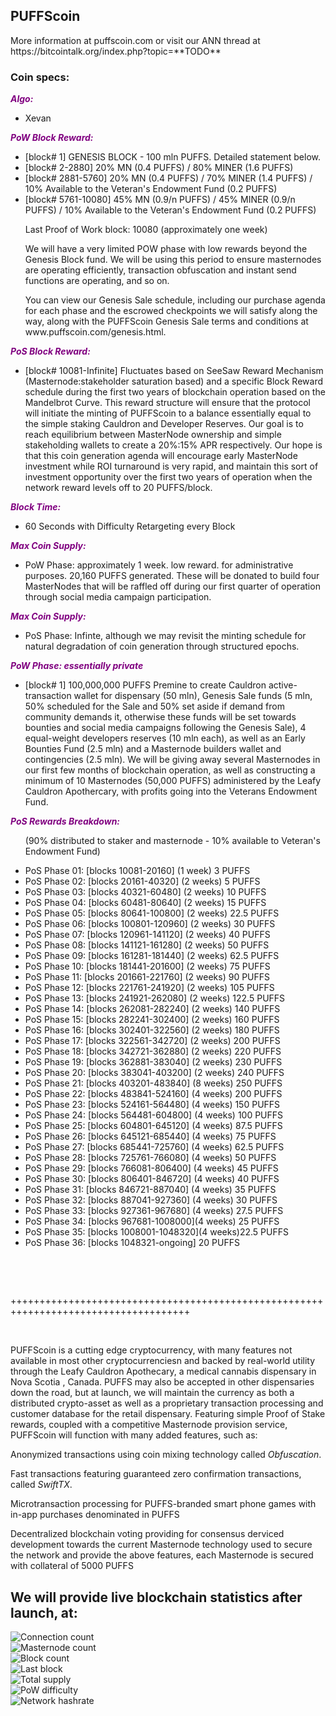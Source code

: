 <h2><strong>PUFFScoin</strong></h2>
<p>More information at puffscoin.com or visit our ANN thread at https://bitcointalk.org/index.php?topic=**TODO**</p>
<h3><strong>Coin specs:</strong></h3>
<p><strong><span style="color: #800080;"><em>Algo:</em></span></strong></p>
<ul>
<li>Xevan</li>
</ul>
<p><strong><span style="color: #800080;"><em>PoW Block Reward:</em></span></strong></p>
<ul>
    <li>[block# 1] GENESIS BLOCK - 100 mln PUFFS. Detailed statement below. </li>
    <li>[block# 2-2880] 20% MN (0.4 PUFFS) / 80% MINER (1.6 PUFFS)</li> 
    <li> [block# 2881-5760] 20% MN (0.4 PUFFS) / 70% MINER (1.4 PUFFS) / 10% Available to the Veteran's Endowment Fund (0.2 PUFFS)</li> 
    <li> [block# 5761-10080] 45% MN (0.9/n PUFFS) / 45% MINER (0.9/n PUFFS) / 10% Available to the Veteran's Endowment Fund (0.2 PUFFS)</li>
    <p> Last Proof of Work block: 10080 (approximately one week)</p>
    <p> We will have a very limited POW phase with low rewards beyond the Genesis Block fund. We will be using this period to ensure masternodes are operating efficiently, transaction obfuscation and instant send functions are operating, and so on.</p>
    <p> You can view our Genesis Sale schedule, including our purchase agenda for each phase and the escrowed checkpoints we will satisfy along the way, along with the PUFFScoin Genesis Sale terms and conditions at www.puffscoin.com/genesis.html.</p>
</ul>
<p><strong><span style="color: #800080;"><em>PoS Block Reward:</em></span></strong></p>
<ul>
<li>[block# 10081-Infinite] Fluctuates based on SeeSaw Reward Mechanism (Masternode:stakeholder saturation based) and a specific Block Reward schedule during the first two years of blockchain operation based on the Mandelbrot Curve. This reward structure will ensure that the protocol will initiate the minting of PUFFScoin to a balance essentially equal to the simple staking Cauldron and Developer Reserves. Our goal is to reach equilibrium between MasterNode ownership and simple stakeholding wallets to create a 20%:15% APR respectively. Our hope is that this coin generation agenda will encourage early MasterNode investment while ROI turnaround is very rapid, and maintain this sort of investment opportunity over the first two years of operation when the network reward levels off to 20 PUFFS/block.</li>
</ul>
<p><strong><span style="color: #800080;"><em>Block Time:</em></span></strong></p>
<ul>
<li>60 Seconds with Difficulty Retargeting every Block</li>
</ul>
<p><strong><span style="color: #800080;"><em>Max Coin Supply:</em></span></strong></p>
<ul>
<li>PoW Phase: approximately 1 week. low reward. for administrative purposes. 20,160 PUFFS generated. These will be donated to build four MasterNodes that will be raffled off during our first quarter of operation through social media campaign participation.</li>
</ul>
<p><strong><span style="color: #800080;"><em>Max Coin Supply:</em></span></strong></p>
<ul>
<li>PoS Phase: Infinte, although we may revisit the minting schedule for natural degradation of coin generation through structured epochs.</li>
</ul>
<p><strong><span style="color: #800080;"><em>PoW Phase: essentially private</em></span></strong></p>
<ul>
<li>[block# 1] 100,000,000 PUFFS Premine to create Cauldron active-transaction wallet for dispensary (50 mln), Genesis Sale funds (5 mln, 50% scheduled for the Sale and 50% set aside if demand from community demands it, otherwise these funds will be set towards bounties and social media campaigns following the Genesis Sale), 4 equal-weight developers reserves (10 mln each), as well as an Early Bounties Fund (2.5 mln) and a Masternode builders wallet and contingencies (2.5 mln). We will be giving away several Masternodes in our first few months of blockchain operation, as well as constructing a minimum of 10 Masternodes (50,000 PUFFS) administered by the Leafy Cauldron Apothercary, with profits going into the Veterans Endowment Fund. </li>
</ul>
<p><strong><span style="color: #800080;"><em>PoS Rewards Breakdown:</em></span></strong></p>
<ul>
    <p> (90% distributed to staker and masternode - 10% available to Veteran's Endowment Fund)</p>
<li>PoS Phase 01: [blocks 10081-20160]   (1 week)  3 PUFFS    </li>
<li>PoS Phase 02: [blocks 20161-40320]   (2 weeks) 5 PUFFS    </li>
<li>PoS Phase 03: [blocks 40321-60480]   (2 weeks) 10 PUFFS   </li>
<li>PoS Phase 04: [blocks 60481-80640]   (2 weeks) 15 PUFFS   </li>
<li>PoS Phase 05: [blocks 80641-100800]  (2 weeks) 22.5 PUFFS </li>
<li>PoS Phase 06: [blocks 100801-120960] (2 weeks) 30 PUFFS   </li>
<li>PoS Phase 07: [blocks 120961-141120] (2 weeks) 40 PUFFS   </li>
<li>PoS Phase 08: [blocks 141121-161280] (2 weeks) 50 PUFFS   </li>
<li>PoS Phase 09: [blocks 161281-181440] (2 weeks) 62.5 PUFFS </li>
<li>PoS Phase 10: [blocks 181441-201600] (2 weeks) 75 PUFFS   </li>    
<li>PoS Phase 11: [blocks 201661-221760] (2 weeks) 90 PUFFS   </li>  
<li>PoS Phase 12: [blocks 221761-241920] (2 weeks) 105 PUFFS  </li>
<li>PoS Phase 13: [blocks 241921-262080] (2 weeks) 122.5 PUFFS</li>
<li>PoS Phase 14: [blocks 262081-282240] (2 weeks) 140 PUFFS  </li>
<li>PoS Phase 15: [blocks 282241-302400] (2 weeks) 160 PUFFS  </li>
<li>PoS Phase 16: [blocks 302401-322560] (2 weeks) 180 PUFFS  </li>
<li>PoS Phase 17: [blocks 322561-342720] (2 weeks) 200 PUFFS  </li>
<li>PoS Phase 18: [blocks 342721-362880] (2 weeks) 220 PUFFS  </li>
<li>PoS Phase 19: [blocks 362881-383040] (2 weeks) 230 PUFFS  </li>
<li>PoS Phase 20: [blocks 383041-403200] (2 weeks) 240 PUFFS  </li>
<li>PoS Phase 21: [blocks 403201-483840] (8 weeks) 250 PUFFS  </li>
<li>PoS Phase 22: [blocks 483841-524160] (4 weeks) 200 PUFFS  </li>    
<li>PoS Phase 23: [blocks 524161-564480] (4 weeks) 150 PUFFS  </li>
<li>PoS Phase 24: [blocks 564481-604800] (4 weeks) 100 PUFFS  </li>
<li>PoS Phase 25: [blocks 604801-645120] (4 weeks) 87.5 PUFFS </li>
<li>PoS Phase 26: [blocks 645121-685440] (4 weeks) 75 PUFFS   </li>
<li>PoS Phase 27: [blocks 685441-725760] (4 weeks) 62.5 PUFFS </li>
<li>PoS Phase 28: [blocks 725761-766080] (4 weeks) 50 PUFFS   </li>
<li>PoS Phase 29: [blocks 766081-806400] (4 weeks) 45 PUFFS   </li>
<li>PoS Phase 30: [blocks 806401-846720] (4 weeks) 40 PUFFS   </li>
<li>PoS Phase 31: [blocks 846721-887040] (4 weeks) 35 PUFFS   </li>
<li>PoS Phase 32: [blocks 887041-927360] (4 weeks) 30 PUFFS   </li>
<li>PoS Phase 33: [blocks 927361-967680] (4 weeks) 27.5 PUFFS </li>
<li>PoS Phase 34: [blocks 967681-1008000](4 weeks) 25 PUFFS   </li>
<li>PoS Phase 35: [blocks 1008001-1048320](4 weeks)22.5 PUFFS </li>
<li>PoS Phase 36: [blocks 1048321-ongoing] 20 PUFFS</li>
</ul>
<br/>
<p>&nbsp;</p>
<p>+++++++++++++++++++++++++++++++++++++++++++++++++++++++++++++++++++++++++++++++++++++</p>
<p>&nbsp;</p>
<p>PUFFScoin is a cutting edge cryptocurrency, with many features not available in most other cryptocurrenciesn and backed by real-world utility through the Leafy Cauldron Apothecary, a medical cannabis dispensary in Nova Scotia , Canada. PUFFS may also be accepted in other dispensaries down the road, but at launch, we will maintain the currency as both a distributed crypto-asset as well as a proprietary transaction processing and customer database for the retail dispensary. Featuring simple Proof of Stake rewards, coupled with a competitive Masternode provision service, PUFFScoin will function with many added features, such as:</p>
<p>Anonymized transactions using coin mixing technology called <em>Obfuscation</em>.</p>
<p>Fast transactions featuring guaranteed zero confirmation transactions, called <em>SwiftTX</em>.</p>
<p>Microtransaction processing for PUFFS-branded smart phone games with in-app purchases denominated in PUFFS</p>
<p>Decentralized blockchain voting providing for consensus derviced development towards the current Masternode technology used to secure the network and provide the above features, each Masternode is secured with collateral of 5000 PUFFS</p>

<h2>We will provide live blockchain statistics after launch, at:</h2>
    <img src="https://stats.puffscoin.ca/Stats/ConnectionCount" alt="Connection count" /><br />
    <img src="https://stats.puffscoin.ca/Stats/MasternodeCount" alt="Masternode count"/><br/>
    <img src="https://stats.puffscoin.ca/Stats/BlockCount" alt="Block count"/><br/>
    <img src="https://stats.puffscoin.ca/Stats/LastBlock" alt="Last block"/><br/>
    <img src="https://stats.puffscoin.ca/Stats/TotalSupply" alt="Total supply"/><br/>
    <img src="https://stats.puffscoin.ca/Stats/PowDifficulty" alt="PoW difficulty"/><br/>
    <img src="https://stats.puffscoin.ca/Stats/NetworkHashRate" alt="Network hashrate" /><br />
